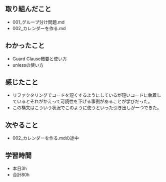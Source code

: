 ## 取り組んだこと
-  001_グループ分け問題.md
-  002_カレンダーを作る.md
## わかったこと
-  Guard Clause概要と使い方
-  unlessの使い方
## 感じたこと
-  リファクタリングでコードを短くするようにしているが短いコードに執着しているとそれがかえって可読性を下げる事例があることが学びだった。
-  この構文はこういう状況でこのように使うといった引き出しが一つできた。

## 次やること
- 002_カレンダーを作る.mdの途中

## 学習時間
-  本日3h
-  合計80h
